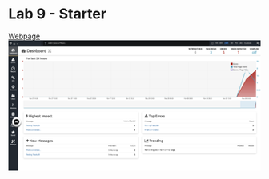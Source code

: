 # Lab 9 - Starter

[Webpage](https://takkunkuma.github.io/Lab9_Starter/)
![Screen Shot of TrackJS](assets/../Assets/trackJSSC.png)